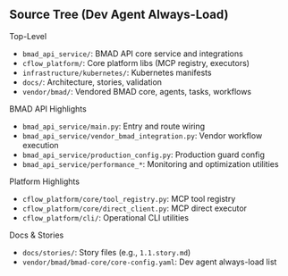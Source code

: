 ## Source Tree (Dev Agent Always-Load)

Top-Level
- `bmad_api_service/`: BMAD API core service and integrations
- `cflow_platform/`: Core platform libs (MCP registry, executors)
- `infrastructure/kubernetes/`: Kubernetes manifests
- `docs/`: Architecture, stories, validation
- `vendor/bmad/`: Vendored BMAD core, agents, tasks, workflows

BMAD API Highlights
- `bmad_api_service/main.py`: Entry and route wiring
- `bmad_api_service/vendor_bmad_integration.py`: Vendor workflow execution
- `bmad_api_service/production_config.py`: Production guard config
- `bmad_api_service/performance_*`: Monitoring and optimization utilities

Platform Highlights
- `cflow_platform/core/tool_registry.py`: MCP tool registry
- `cflow_platform/core/direct_client.py`: MCP direct executor
- `cflow_platform/cli/`: Operational CLI utilities

Docs & Stories
- `docs/stories/`: Story files (e.g., `1.1.story.md`)
- `vendor/bmad/bmad-core/core-config.yaml`: Dev agent always-load list


